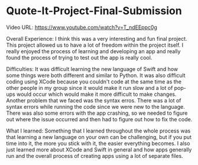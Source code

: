# Quote-It-Project-Final-Submission

Video URL: 
https://www.youtube.com/watch?v=T_ndEEppc0g

Overall Experience:
I think this was a very interesting and fun final project. This project allowed us to have a lot of freedom within the project itself. I really enjoyed the process of learning and developing an app and really found the process of trying to test out the app is really cool. 

Difficulties:
It was difficult learning the new language of Swift and how some things were both different and similar to Python. It was also difficult coding using XCode because you couldn't code at the same time as the other people in my group since it would make it run slow and a lot of pop-ups would occur which would make it more difficult to make changes. Another problem that we faced was the syntax erros. There was a lot of syntax errors while running the code since we were new to the language. There was also some errors with the app crashing, so we needed to figure out where the issue occurred and then had to figure out how to fix the code.

What I learned:
Something that I learned throughout the whole process was that learning a new language on your own can be challenging, but if you put time into it, the more you stick with it, the easier everything becomes. I also just learned more about XCode and Swift in general and how apps generally run and the overall process of creating apps using a lot of separate files.


